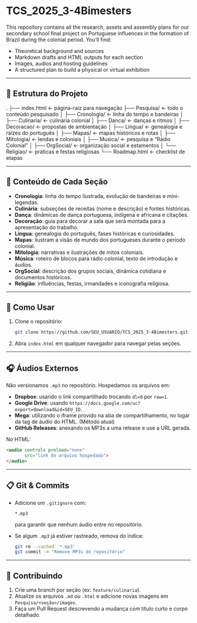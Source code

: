 # TCS_2025_3-4Bimesters

This repository contains all the research, assets and assembly plans for our secondary school final project on Portuguese influences in the formation of Brazil during the colonial period. You’ll find:

- Theoretical background and sources
- Markdown drafts and HTML outputs for each section
- Images, audios and hosting guidelines
- A structured plan to build a physical or virtual exhibition

---

## 📁 Estrutura do Projeto

.
├── index.html                  ← página-raiz para navegação
├── Pesquisa/                   ← todo o conteúdo pesquisado
│   ├── Cronologia/             ← linha do tempo e bandeiras
│   ├── Culinaria/              ← culinária colonial
│   ├── Danca/                  ← danças e ritmos
│   ├── Decoracao/              ← propostas de ambientação
│   ├── Lingua/                 ← genealogia e raízes do português
│   ├── Mapas/                  ← mapas históricos e rotas
│   ├── Mitologia/              ← lendas e coloniais
│   ├── Musica/                 ← pesquisa e “Rádio Colonial”
│   ├── OrgSocial/              ← organização social e estamentos
│   └── Religiao/               ← práticas e festas religiosas
└── Roadmap.html                ← checklist de etapas

---

## 🎯 Conteúdo de Cada Seção

- **Cronologia**: linha do tempo ilustrada, evolução de bandeiras e mini-legendas.
- **Culinária**: subseções de receitas (nome e descrição) e fontes históricas.
- **Dança**: dinâmicas de dança portuguesa, indígena e africana e citações.
- **Decoração**: guia para decorar a sala que será montada para a apresentação do trabalho.
- **Língua**: genealogia do português, fases históricas e curiosidades.
- **Mapas**: ilustram a visão de mundo dos portugueses durante o período colonial.
- **Mitologia**: narrativas e ilustrações de mitos coloniais.
- **Música**: roteiro de blocos para rádio colonial, texto de introdução e áudios.
- **OrgSocial**: descrição dos grupos sociais, dinâmica cotidiana e documentos históricos.
- **Religião**: influências, festas, irmandades e iconografia religiosa.

---

## 🚀 Como Usar

1. Clone o repositório:
   ```bash
   git clone https://github.com/SEU_USUARIO/TCS_2025_3-4Bimesters.git
   ```  
2. Abra `index.html` em qualquer navegador para navegar pelas seções.

---

## 🎧 Áudios Externos

Não versionamos `.mp3` no repositório. Hospedamos os arquivos em:

- **Dropbox**: usando o link compartilhado trocando `dl=0` por `raw=1`.
- **Google Drive**: usando `https://docs.google.com/uc?export=download&id=SEU_ID`.
- **Mega**: utilizando o iframe provido na aba de compartilhamento, no lugar da tag de áudio do HTML. (Método atual)
- **GitHub Releases**: anexando os MP3s a uma release e use a URL gerada.

No HTML:

```html
<audio controls preload="none"
       src="link do arquivo hospedado">
</audio>
```

---

## 📋 Git & Commits

- Adicione um `.gitignore` com:
  ```
  *.mp3
  ```
  para garantir que nenhum áudio entre no repositório.

- Se algum `.mp3` já estiver rastreado, remova do índice:
  ```bash
  git rm --cached '*.mp3'
  git commit -m "Remove MP3s do repositório"
  ```

---

## 🤝 Contribuindo

1. Crie uma branch por seção (ex: `feature/culinaria`).
2. Atualize os arquivos `.md` ou `.html` e adicione novas imagens em `Pesquisa/<seção>/images`.
3. Faça um Pull Request descrevendo a mudança com título curto e corpo detalhado.
